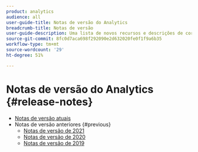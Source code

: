 ```yaml
---
product: analytics
audience: all
user-guide-title: Notas de versão do Analytics
breadcrumb-title: Notas de versão
user-guide-description: Uma lista de novos recursos e descrições de correções de erros.
source-git-commit: 8fc0d7aca698f292090e2d632020fe0f1f9a6b35
workflow-type: tm+mt
source-wordcount: '29'
ht-degree: 51%

---
```



# Notas de versão do Analytics {#release-notes}

+ [Notas de versão atuais](latest.md)
+ Notas de versão anteriores {#previous}
   + [Notas de versão de 2021](2021.md)
   + [Notas de versão de 2020](2020.md)
   + [Notas de versão de 2019](2019-earlier.md)
